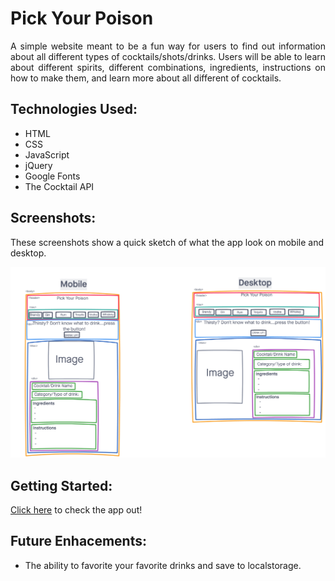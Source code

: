 # **Pick Your Poison**
<div style="text-align: justify"> A simple website meant to be a fun way for users to find out information about all different types of cocktails/shots/drinks. Users will be able to learn about different spirits, different combinations, ingredients, instructions on how to make them, and learn more about all different of cocktails.</div>

## Technologies Used:
- HTML
- CSS
- JavaScript
- jQuery
- Google Fonts
- The Cocktail API

## Screenshots:
These screenshots show a quick sketch of what the app look on mobile and desktop.

![Pick Your Poison wireframe](image/WireFrame.png)

## Getting Started:
[Click here](https://pick-your-poison1-92ye9cdrn-xcarrillo1.vercel.app/) to check the app out!

## Future Enhacements:
- The ability to favorite your favorite drinks and save to localstorage.
